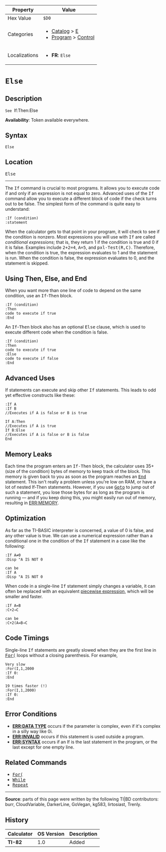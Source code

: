 | Property      | Value |
|---------------|-------|
| Hex Value     | `$D0`|
| Categories    | <ul><li>[Catalog](<../categories/Catalog.md>) > [E](<../categories/Catalog.md#E>)</li><li>[Program](<../categories/Program.md>) > [Control](<../categories/Program.md#Control>)</li></ul> |
| Localizations | <ul><li><b>FR</b>: `Else`</li></ul> |

# `Else`

## Description
`See `If:Then:Else


<b>Availability</b>: Token available everywhere.

## Syntax
`Else`

## Location
<kbd>Else</kbd>
<hr>

The <tt>If</tt> command is crucial to most programs. It allows you to execute code if and only if an expression is not equal to zero. Advanced uses of the <tt>If</tt> command allow you to execute a different block of code if the check turns out to be false. The simplest form of the command is quite easy to understand:

```ti-basic
:If (condition)
:statement
```

When the calculator gets to that point in your program, it will check to see if the condition is nonzero. Most expressions you will use with <tt>If</tt> are called _conditional expressions_; that is, they return 1 if the condition is true and 0 if it is false. Examples include <tt>2+2=4</tt>, <tt>A=5</tt>, and <tt>pxl-Test(R,C)</tt>. Therefore, when the condition is true, the expression evaluates to 1 and the statement is run. When the condition is false, the expression evaluates to 0, and the statement is skipped.

## Using Then, Else, and End

When you want more than one line of code to depend on the same condition, use an <tt>If</tt>-<tt>Then</tt> block.

```ti-basic
:If (condition)
:Then
code to execute if true
:End
```

An <tt>If</tt>-<tt>Then</tt> block also has an optional <tt>Else</tt> clause, which is used to execute different code when the condition is false.

```ti-basic
:If (condition)
:Then
code to execute if true
:Else
code to execute if false
:End
```

## Advanced Uses

If statements can execute and skip other <tt>If</tt> statements. This leads to odd yet effective constructs like these:

```ti-basic
:If A
:If B
//Executes if A is false or B is true
```

```ti-basic
If A:Then
//Executes if A is true
If B:Else
//Executes if A is false or B is false
End
```

## Memory Leaks

Each time the program enters an <tt>If-Then</tt> block, the calculator uses 35+(size of the condition) bytes of memory to keep track of the block. This memory is given back to you as soon as the program reaches an <tt><a href="End.md">End</a></tt> statement. This isn't really a problem unless you're low on RAM, or have a lot of nested If-Then statements. However, if you use <tt><a href="Goto.md">Goto</a></tt> to jump out of such a statement, you lose those bytes for as long as the program is running — and if you keep doing this, you might easily run out of memory, resulting in [ERR:MEMORY](errors#memory).

## Optimization

As far as the TI-BASIC interpreter is concerned, a value of 0 is false, and any other value is true. We can use a numerical expression rather than a conditional one in the condition of the <tt>If</tt> statement in a case like the following:

```ti-basic
:If A≠0
:Disp "A IS NOT 0

can be
:If A
:Disp "A IS NOT 0
```

When code in a single-line <tt>If</tt> statement simply changes a variable, it can often be replaced with an equivalent [piecewise expression](piecewise-expression), which will be smaller and faster.

```ti-basic
:If A=B
:C+2→C

can be
:C+2(A=B→C
```

## Code Timings

Single-line <tt>If</tt> statements are greatly slowed when they are the first line in <tt><a href="For(.md">For(</a></tt> loops without a closing parenthesis. For example,

```ti-basic
Very slow
:For(I,1,2000
:If 0:
:End

19 times faster (!)
:For(I,1,2000)
:If 0:
:End
```

## Error Conditions

*   **[ERR:DATA TYPE](errors#datatype)** occurs if the parameter is complex, even if it's complex in a silly way like 0i.
*   **[ERR:INVALID](errors#invalid)** occurs if this statement is used outside a program.
*   **[ERR:SYNTAX](errors#syntax)** occurs if an If is the last statement in the program, or the last except for one empty line.

## Related Commands

*   <tt><a href="For(.md">For(</a></tt>
*   <tt><a href="While.md">While</a></tt>
*   <tt><a href="Repeat.md">Repeat</a></tt>

* * *

**Source**: parts of this page were written by the following TI|BD contributors: burr, CloudVariable, DarkerLine, GoVegan, kg583, lirtosiast, Trenly.

## History
| Calculator | OS Version | Description |
|------------|------------|-------------|
| <b>TI-82</b> | 1.0 | Added |


